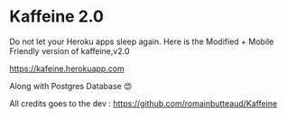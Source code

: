 # Kaffeine 2.0

Do not let your Heroku apps sleep again.
Here is the Modified + Mobile Friendly version of kaffeine,v2.0

https://kafeine.herokuapp.com

Along with Postgres Database 😍

All credits goes to the dev : https://github.com/romainbutteaud/Kaffeine
